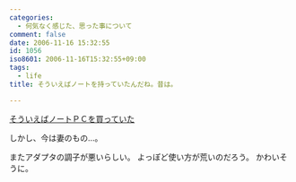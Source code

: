```yaml
---
categories:
  - 何気なく感じた、思った事について
comment: false
date: 2006-11-16 15:32:55
id: 1056
iso8601: 2006-11-16T15:32:55+09:00
tags:
  - life
title: そういえばノートを持っていたんだね。昔は。

---
```


<a href="/2005/05/17/025426/" title="そういえばノートＰＣを買っていた">そういえばノートＰＣを買っていた</a>

しかし、今は妻のもの…。

またアダプタの調子が悪いらしい。
よっぽど使い方が荒いのだろう。
かわいそうに。
